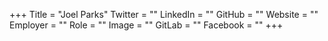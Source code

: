 +++
Title = "Joel Parks"
Twitter = ""
LinkedIn = ""
GitHub = ""
Website = ""
Employer = ""
Role = ""
Image = ""
GitLab = ""
Facebook = ""
+++
